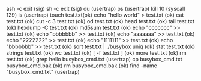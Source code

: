 ash -c exit (sig)
sh -c exit (sig)
du (usertrap)
ps (usertrap)
kill 10 (syscall 129)
ls (usertrap)
touch test.txt(ok)
echo "hello world" > test.txt (ok)
cat test.txt (ok)
cut -c 3 test.txt (ok)
od test.txt (ok)
head test.txt (ok)
tail test.txt (ok)
hexdump -C test.txt (ok)
md5sum test.txt (ok)
echo "ccccccc" >> test.txt (ok)
echo "bbbbbbb" >> test.txt (ok)
echo "aaaaaaa" >> test.txt (ok)
echo "2222222" >> test.txt (ok)
echo "1111111" >> test.txt (ok)
echo "bbbbbbb" >> test.txt (ok)
sort test.txt | ./busybox uniq (ok)
stat test.txt (ok)
strings test.txt (ok)
wc test.txt (ok)
[ -f test.txt ] (ok)
more test.txt (ok)
rm test.txt (ok)
grep hello busybox_cmd.txt (usertrap)
cp busybox_cmd.txt busybox_cmd.bak (ok)
rm busybox_cmd.bak (ok)
find -name "busybox_cmd.txt" (usertrap)
